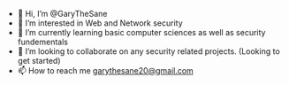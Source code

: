 - 👋 Hi, I’m @GaryTheSane
- 👀 I’m interested in Web and Network security
- 🌱 I’m currently learning basic computer sciences as well as security fundementals
- 💞️ I’m looking to collaborate on any security related projects. (Looking to get started)
- 📫 How to reach me garythesane20@gmail.com

<!---
GaryTheSane/GaryTheSane is a ✨ special ✨ repository because its `README.md` (this file) appears on your GitHub profile.
You can click the Preview link to take a look at your changes.
--->
